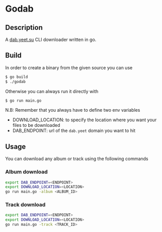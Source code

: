 # Godab

## Description

A [dab.yeet.su](https://dab.yeet.su) CLI downloader written in go.

## Build

In order to create a binary from the given source you can use

```sh
$ go build
$ ./godab
```

Otherwise you can always run it directly with

```sh
$ go run main.go
```

N.B: Remember that you always have to define two env variables
- DOWNLOAD_LOCATION: to specify the location where you want your files to be downloaded
- DAB_ENDPOINT: url of the `dab.yeet` domain you want to hit

## Usage

You can download any album or track using the following commands

### Album download

```sh
export DAB_ENDPOINT=<ENDPOINT>
export DOWNLOAD_LOCATION=<LOCATION>
go run main.go -album <ALBUM_ID>
```

### Track download

```sh
export DAB_ENDPOINT=<ENDPOINT>
export DOWNLOAD_LOCATION=<LOCATION>
go run main.go -track <TRACK_ID>
```
